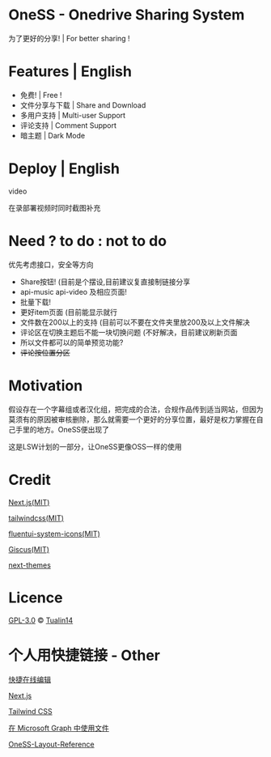 # OneSS - Onedrive Sharing System

为了更好的分享! | For better sharing !

# Features | English

* 免费! | Free !
* 文件分享与下载 | Share and Download
* 多用户支持 | Multi-user Support
* 评论支持 | Comment Support
* 暗主题 | Dark Mode

# Deploy | English

video

在录部署视频时同时截图补充

# Need ? to do : not to do

优先考虑接口，安全等方向

* Share按钮! (目前是个摆设,目前建议复直接制链接分享
* api-music api-video 及相应页面!
* 批量下载!
* 更好item页面 (目前能显示就行
* 文件数在200以上的支持 (目前可以不要在文件夹里放200及以上文件解决
* 评论区在切换主题后不能一块切换问题 (不好解决，目前建议刷新页面
* 所以文件都可以的简单预览功能?
* ~~评论按位置分区~~

# Motivation

假设存在一个字幕组或者汉化组，把完成的合法，合规作品传到适当网站，但因为莫须有的原因被审核删除，那么就需要一个更好的分享位置，最好是权力掌握在自己手里的地方。OneSS便出现了

这是LSW计划的一部分，让OneSS更像OSS一样的使用

# Credit

[Next.js(MIT)](https://github.com/vercel/next.js)

[tailwindcss(MIT)](https://github.com/tailwindlabs/tailwindcss)

[fluentui-system-icons(MIT)](https://github.com/microsoft/fluentui-system-icons)

[Giscus(MIT)](https://github.com/giscus/giscus)

[next-themes](https://github.com/pacocoursey/next-themes)

# Licence

[GPL-3.0](LICENSE) © [Tualin14](https://github.com/Tualin14)

# 个人用快捷链接 - Other

[快捷在线编辑](https://github.dev/Tualin14/OneSS)

[Next.js](https://nextjs.org/docs/getting-started)

[Tailwind CSS](https://tailwindcss.com/docs/installation)

[在 Microsoft Graph 中使用文件](https://docs.microsoft.com/zh-cn/graph/api/resources/onedrive?view=graph-rest-1.0)

[OneSS-Layout-Reference](https://www.figma.com/file/HDZZCJay6QIIZq8MTEL8Ab/OneSS-Layout-Reference)
